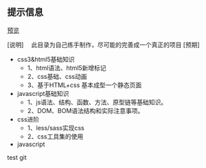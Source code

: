 ## 提示信息

[预览](https://qq1066536.github.io/alan_demo/)

[说明]
&emsp;此目录为自己练手制作，尽可能的完善成一个真正的项目
[预期]
* css3&html5基础知识
    * 1、html语法、html5新增标记
    * 2、css基础、css动画
    * 3、基于HTML+css 基本成型一个静态页面
* javascript基础知识
    * 1、js语法、结构、函数、方法、原型链等基础知识。
    * 2、DOM、BOM语法结构和实际注意事项。
* css进阶 
    * 1、less/sass实现css
    * 2、css工具集的使用
* javascript


test git


